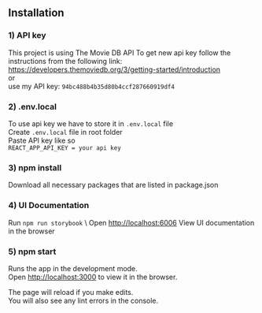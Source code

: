 ## Installation

### 1) API key

This project is using The Movie DB API
To get new api key follow the instructions from the following link:\
https://developers.themoviedb.org/3/getting-started/introduction \
or\
use my API key: `94bc488b4b35d80b4ccf287660919df4`

### 2) .env.local

To use api key we have to store it in `.env.local` file\
Create `.env.local` file in root folder\
Paste API key like so\
`REACT_APP_API_KEY = your api key`

### 3) npm install

Download all necessary packages that are listed in package.json

### 4) UI Documentation

Run `npm run storybook` \ 
Open [http://localhost:6006](http://localhost:6006)
View UI documentation in the browser

### 5) npm start

Runs the app in the development mode.\
Open [http://localhost:3000](http://localhost:3000) to view it in the browser.

The page will reload if you make edits.\
You will also see any lint errors in the console.
